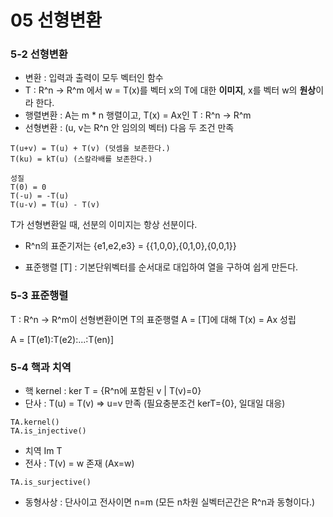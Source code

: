 # 05 선형변환



### 5-2 선형변환



* 변환 : 입력과 출력이 모두 벡터인 함수
* T : R^n -> R^m 에서 w = T(x)를 벡터 x의 T에 대한 **이미지**, x를 벡터 w의 **원상**이라 한다.
* 행렬변환 : A는 m \* n 행렬이고, T(x) = Ax인 T : R^n -> R^m
* 선형변환 : (u, v는 R^n 안 임의의 벡터) 다음 두 조건 만족

```
T(u+v) = T(u) + T(v) (덧셈을 보존한다.)
T(ku) = kT(u) (스칼라배를 보존한다.)
```

```
성질
T(0) = 0
T(-u) = -T(u)
T(u-v) = T(u) - T(v)
```

T가 선형변환일 때, 선분의 이미지는 항상 선분이다. 



* R^n의 표준기저는 {e1,e2,e3} = {{1,0,0},{0,1,0},{0,0,1}}



* 표준행렬 [T] : 기본단위벡터를 순서대로 대입하여 열을 구하여 쉽게 만든다.



### 5-3 표준행렬 



T : R^n -> R^m이 선형변환이면 T의 표준행렬 A = [T]에 대해 T(x) = Ax 성립



A = [T(e1):T(e2):...:T(en)]



### 5-4 핵과 치역



* 핵 kernel : ker T = {R^n에 포함된 v | T(v)=0}
* 단사 : T(u) = T(v) => u=v 만족 (필요충분조건 kerT={0}, 일대일 대응)

```
TA.kernel()
TA.is_injective()
```

* 치역 Im T
* 전사 : T(v) = w 존재 (Ax=w)

```
TA.is_surjective()
```

* 동형사상 : 단사이고 전사이면 n=m (모든 n차원 실벡터곤간은 R^n과 동형이다.)

